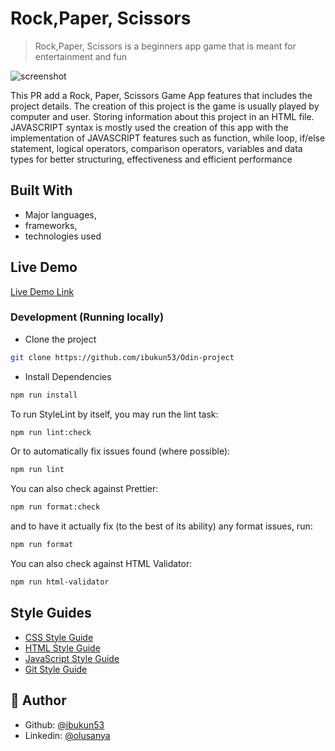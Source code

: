 # Rock,Paper, Scissors

> Rock,Paper, Scissors is a beginners app game that is meant for entertainment and fun

![screenshot](./image_Screenshot.png)

This PR add a Rock, Paper, Scissors Game App features that includes the project details. The creation of this project is the game is usually played by computer and user.
Storing information about this project in an HTML file. JAVASCRIPT syntax is mostly used the creation of this app with the implementation of JAVASCRIPT features such as function, while loop, if/else statement, logical operators, comparison operators, variables and data types for better structuring, effectiveness and efficient performance

## Built With

- Major languages,
- frameworks,
- technologies used

## Live Demo

[Live Demo Link](https://rockpaperscissors-game-app.netlify.app/)

### Development (Running locally)

- Clone the project

```bash
git clone https://github.com/ibukun53/Odin-project

```

- Install Dependencies

```bash
npm run install
```

To run StyleLint by itself, you may run the lint task:

```bash
npm run lint:check
```

Or to automatically fix issues found (where possible):

```bash
npm run lint
```

You can also check against Prettier:

```bash
npm run format:check
```

and to have it actually fix (to the best of its ability) any format issues, run:

```bash
npm run format
```

You can also check against HTML Validator:

```bash
npm run html-validator
```

## Style Guides

- [CSS Style Guide](http://udacity.github.io/frontend-nanodegree-styleguide/css.html)
- [HTML Style Guide](http://udacity.github.io/frontend-nanodegree-styleguide/index.html)
- [JavaScript Style Guide](http://udacity.github.io/frontend-nanodegree-styleguide/javascript.html)
- [Git Style Guide](https://udacity.github.io/git-styleguide/)

## 👤 Author

- Github: [@ibukun53](https://github.com/ibukun53/)
- Linkedin: [@olusanya](https://www.linkedin.com/in/ibukun53/)
